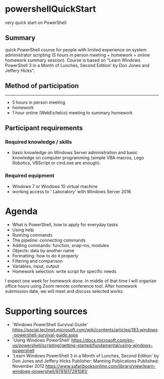# powershellQuickStart
very quick start on PowerShell

## Summary
quick PowerShell course for people with limited experience on system administrator scripting (5 hours in person meeting + homework + online homework summary session). Course is based on "Learn Windows PowerShell 3 in a Month of Lunches, Second Edition' by Don Jones and Jeffery Hicks".  

## Method of participation
-----------------------
- 5 hours in person meeting
- homework 
- 1 hour online (WebEx/telco) meeting to summary homework

## Participant requirements

### Required knowledge / skills
- basic knowledge on Windows Server administration and basic knowledge on computer programming (simple VBA macros, Lego Robotics, VBScript or cmd.exe are enough). 

### Required equipment
- Windows 7 or Windows 10 virtual machine  
- working access to ' Laboratory' with Windows Server 2016 

# Agenda
* What is PowerShell, how to apply for everyday tasks
* Using help
* Running commands 
* The pipeline: connecting commands
* Adding commands: function, snap-ins, modules
* Objects: data by another name
* Formatting: how to do it properly 
* Filtering and comparison
* Variables, input, output
* Homework selection: write script for specific needs
 
I expect one week for homework done. In middle of that time I will organize office hours using Zoom remote conference tool. After homework submission date, we will meet and discuss selected works. 

# Supporting sources
* 'Windows PowerShell Survival Guide' <https://social.technet.microsoft.com/wiki/contents/articles/183.windows-powershell-survival-guide.aspx>
* 'Using Windows PowerShell' <https://docs.microsoft.com/en-us/powershell/scripting/getting-started/fundamental/using-windows-powershell>
* 'Learn Windows PowerShell 3 in a Month of Lunches, Second Edition' by Don Jones and Jeffery Hicks Publisher: Manning Publications Published: November 2012 <https://www.safaribooksonline.com/library/view/learn-windows-powershell/9781617291081/>

